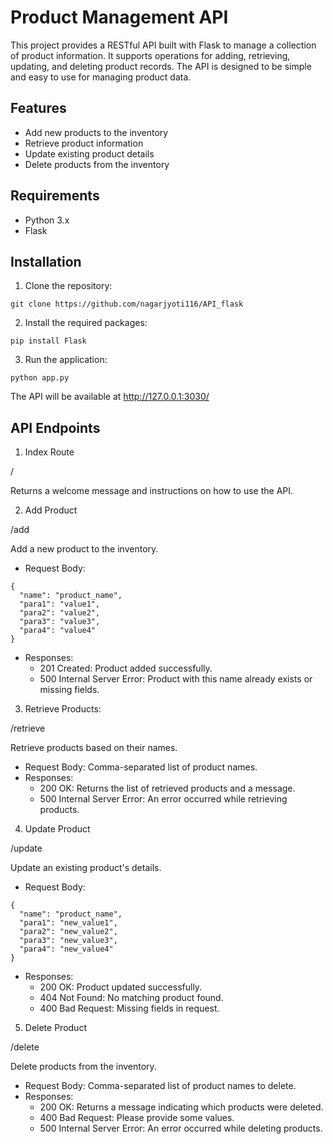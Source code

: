# Product Management API

This project provides a RESTful API built with Flask to manage a collection of product information. It supports operations for adding, retrieving, updating, and deleting product records. The API is designed to be simple and easy to use for managing product data.

## Features

* Add new products to the inventory
* Retrieve product information
* Update existing product details
* Delete products from the inventory

## Requirements

* Python 3.x
* Flask

## Installation

1. Clone the repository:
```
git clone https://github.com/nagarjyoti116/API_flask
```

2. Install the required packages:

```
pip install Flask
```
3. Run the application:
```
python app.py
```
The API will be available at http://127.0.0.1:3030/

## API Endpoints

1. Index Route

 /

Returns a welcome message and instructions on how to use the API.

2. Add Product

/add

Add a new product to the inventory.

* Request Body:
```
{
  "name": "product_name",
  "para1": "value1",
  "para2": "value2",
  "para3": "value3",
  "para4": "value4"
}
```
* Responses:
    * 201 Created: Product added successfully.
    * 500 Internal Server Error: Product with this name already exists or missing fields.

3. Retrieve Products:

/retrieve

Retrieve products based on their names.

* Request Body: Comma-separated list of product names.
* Responses:
    * 200 OK: Returns the list of retrieved products and a message.
    * 500 Internal Server Error: An error occurred while retrieving products.

4. Update Product

/update

Update an existing product's details.

* Request Body:
```
{
  "name": "product_name",
  "para1": "new_value1",
  "para2": "new_value2",
  "para3": "new_value3",
  "para4": "new_value4"
}
```
* Responses:
    * 200 OK: Product updated successfully.
    * 404 Not Found: No matching product found.
    * 400 Bad Request: Missing fields in request.

5. Delete Product

/delete

Delete products from the inventory.

* Request Body: Comma-separated list of product names to delete.
* Responses:
    * 200 OK: Returns a message indicating which products were deleted.
    * 400 Bad Request: Please provide some values.
    * 500 Internal Server Error: An error occurred while deleting products.